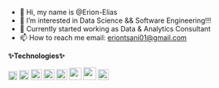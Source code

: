 - 👋 Hi, my name is @Erion-Elias
- 👀 I’m interested in Data Science && Software Engineering!!!
- 🌱 Currently started working as Data & Analytics Consultant
- 📫 How to reach me email: eriontsani01@gmail.com

<!---
Erjon-19/Erjon-19 is a ✨ special ✨ repository because its `README.md` (this file) appears on your GitHub profile.
You can click the Preview link to take a look at your changes.
--->

**✨Technologies✨**

<code><img height="18" src="https://raw.githubusercontent.com/pytorch/pytorch/master/docs/source/_static/img/pytorch-logo-dark.svg"></code>
<code><img height="20" src="https://upload.wikimedia.org/wikipedia/commons/4/4e/Docker_%28container_engine%29_logo.svg"></code>
<code><img height="22" src="https://colab.research.google.com/img/colab_favicon_256px.png"></code>
<code><img height="22" src="https://friconix.com/png/fi-xnsuxl-jupyter-notebook.png"></code>
<code><img height="22" src="https://pbs.twimg.com/profile_images/1116115321218146304/2KMkheJx_400x400.png"></code>
<code><img height="25" src="https://upload.wikimedia.org/wikipedia/commons/a/ab/Linux_Logo_in_Linux_Libertine_Font.svg"></code>
<code><img height="26" src="https://1v5ymx3zt3y73fq5gy23rtnc-wpengine.netdna-ssl.com/wp-content/uploads/2021/06/gitkraken-logo-light-sq.svg"></code>
<code><img height="22" src="https://upload.wikimedia.org/wikipedia/commons/0/01/FileZilla_logo.svg"></code>
